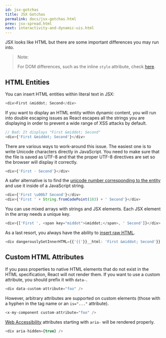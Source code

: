 ```yaml
---
id: jsx-gotchas
title: JSX Gotchas
permalink: docs/jsx-gotchas.html
prev: jsx-spread.html
next: interactivity-and-dynamic-uis.html
---
```


JSX looks like HTML but there are some important differences you may run into.

> Note:
>
> For DOM differences, such as the inline `style` attribute, check [here](/react/docs/dom-differences.html).

## HTML Entities

You can insert HTML entities within literal text in JSX:

```javascript
<div>First &middot; Second</div>
```

If you want to display an HTML entity within dynamic content, you will run into double escaping issues as React escapes all the strings you are displaying in order to prevent a wide range of XSS attacks by default.

```javascript
// Bad: It displays "First &middot; Second"
<div>{'First &middot; Second'}</div>
```

There are various ways to work-around this issue. The easiest one is to write Unicode characters directly in JavaScript. You need to make sure that the file is saved as UTF-8 and that the proper UTF-8 directives are set so the browser will display it correctly.

```javascript
<div>{'First · Second'}</div>
```

A safer alternative is to find the [unicode number corresponding to the entity](http://www.fileformat.info/info/unicode/char/b7/index.htm) and use it inside of a JavaScript string.

```javascript
<div>{'First \u00b7 Second'}</div>
<div>{'First ' + String.fromCodePoint(183) + ' Second'}</div>
```

You can use mixed arrays with strings and JSX elements. Each JSX element in the array needs a unique key.

```javascript
<div>{['First ', <span key="middot">&middot;</span>, ' Second']}</div>
```

As a last resort, you always have the ability to [insert raw HTML](/react/tips/dangerously-set-inner-html.html).

```javascript
<div dangerouslySetInnerHTML={{'{{'}}__html: 'First &middot; Second'}} />
```


## Custom HTML Attributes

If you pass properties to native HTML elements that do not exist in the HTML specification, React will not render them. If you want to use a custom attribute, you should prefix it with `data-`.

```javascript
<div data-custom-attribute="foo" />
```

However, arbitrary attributes are supported on custom elements (those with a hyphen in the tag name or an `is="..."` attribute).

```javascript
<x-my-component custom-attribute="foo" />
```

[Web Accessibility](http://www.w3.org/WAI/intro/aria) attributes starting with `aria-` will be rendered properly.

```javascript
<div aria-hidden={true} />
```

